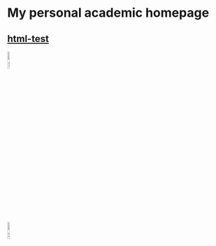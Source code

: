 # My personal academic homepage

## [html-test](https://tangyicao.github.io)


<div align=left>
<img src="http://tangyicao.github.io/imgs/test.jpg" title="曹唐毅-站内图库测试" alt="站内图片加载失败" width = 10%/>
</div>
  
   
   
<div align=left>
<img src="https://z3.ax1x.com/2021/04/23/cO2JKg.jpg" title="曹唐毅-站外图床测试" alt="站外图床图片加载失败" width = 10%/>
</div>
